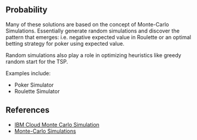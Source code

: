 ## Probability

Many of these solutions are based on the concept of Monte-Carlo Simulations.  Essentially generate random simulations and discover the pattern that emerges:  i.e. negative expected value in Roulette or an optimal betting strategy for poker using expected value.

Random simulations also play a role in optimizing heuristics like greedy random start for the TSP.

Examples include:

* Poker Simulator
* Roulette Simulator


## References

* [IBM Cloud Monte Carlo Simulation](https://www.ibm.com/cloud/learn/monte-carlo-simulation)
* [Monte-Carlo Simulations](https://en.wikipedia.org/wiki/Monte_Carlo_method#History)
